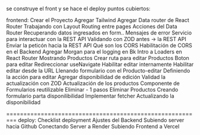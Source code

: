 se construye el front y se hace el deploy puntos cubiertos:

frontend:
Crear el Proyecto
Agregar Tailwind
Agregar Data router de React Router 
Trabajando con Layout
Routing entre pages
Acciones del Data Router
Recuperando datos ingresados en form..
Mensajes de error
Servicio para interactuar con la REST API 
Validando con ZOD antes -> la REST API
Enviar la peticón hacia la REST API
Qué son los CORS 
Habilitación de CORS en el Backend
Agregar Morgan para el logging en Bk
Intro a Loaders en React Router
Mostrando Productos
Crear ruta para editar Productos
Boton para editar
Redireccionar useNavigate
Habilitar editar internamente
Habilitar editar desde la URL
Llenando formulario con el Producto-editar
Definiendo la acción para editar
Agregar disponibilidad de edición
Validad la actualización con ZOD
Actualización de los productos
Componente de Formularios reutilizable
Eliminar - 1 pasos
Eliminar Productos
Creando formulario parta disponilibilidad
Implementar fetcher
Actualizando la disponibilidad

=========================================================
deploy:
Checklist deployment
Ajustes del Backend
Subiendo server hacia Github
Conectando Server a Render
Subiendo Frontend a Vercel
